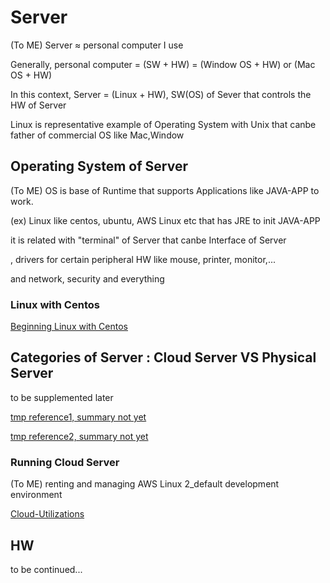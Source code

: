 # Server
(To ME) Server ≈ personal computer I use

Generally, personal computer = (SW + HW) = (Window OS + HW) or (Mac OS + HW)

In this context, Server = (Linux + HW), SW(OS) of Sever that controls the HW of Server

Linux is representative example of Operating System with Unix that canbe father of commercial OS like Mac,Window

## Operating System of Server
(To ME) OS is base of Runtime that supports Applications like JAVA-APP to work.

(ex) Linux like centos, ubuntu, AWS Linux etc that has JRE to init JAVA-APP

it is related with "terminal" of Server that canbe Interface of Server

, drivers for certain peripheral HW like mouse, printer, monitor,...

and network, security and everything 

### Linux with Centos

[Beginning Linux with Centos](https://github.com/devsacti/HandlingLinux)

## Categories of Server : Cloud Server VS Physical Server
to be supplemented later

[tmp reference1, summary not yet](https://www.liquidweb.com/kb/cloud-servers-vs-physical-servers-a-comparison/)

[tmp reference2, summary not yet](https://library.gabia.com/contents/infrahosting/3864/)

### Running Cloud Server
(To ME) renting and managing AWS Linux 2_default development environment

[Cloud-Utilizations](https://github.com/devsacti/Cloud-Utilizations)

## HW
to be continued...